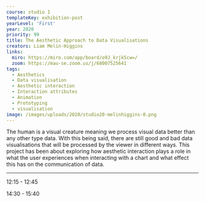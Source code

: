 ```yaml
---
course: studio 1
templateKey: exhibition-post
yearLevel: 'First'
year: 2020
priority: 99
title: The Aesthetic Approach to Data Visualisations 
creators: Liam Melin-Higgins
links:
  miro: https://miro.com/app/board/o9J_krjk5cw=/ 
  zoom: https://mau-se.zoom.us/j/68007525641
tags:
  - Aesthetics 
  - Data visualisation 
  - Aesthetic interaction 
  - Interaction attributes
  - Animation 
  - Prototyping 
  - visualisation 
image: /images/uploads/2020/studio20-melinhiggins-0.png
---
```


The human is a visual creature meaning we process visual data better than any other type data. With this being said, there are still good and bad data visualisations that will be processed by the viewer in different ways. This project has been about exploring how aesthetic interaction plays a role in what the user experiences when interacting with a chart and what effect this has on the communication of data.
 
---

12:15 - 12:45

14:30 - 15:40
